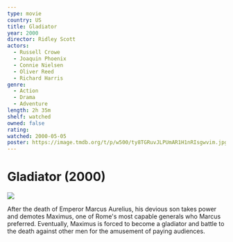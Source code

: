 ```yaml
---
type: movie
country: US
title: Gladiator
year: 2000
director: Ridley Scott
actors:
  - Russell Crowe
  - Joaquin Phoenix
  - Connie Nielsen
  - Oliver Reed
  - Richard Harris
genre:
  - Action
  - Drama
  - Adventure
length: 2h 35m
shelf: watched
owned: false
rating:
watched: 2000-05-05
poster: https://image.tmdb.org/t/p/w500/ty8TGRuvJLPUmAR1H1nRIsgwvim.jpg
---
```


# Gladiator (2000)

![](https://image.tmdb.org/t/p/w500/ty8TGRuvJLPUmAR1H1nRIsgwvim.jpg)

After the death of Emperor Marcus Aurelius, his devious son takes power and demotes Maximus, one of Rome's most capable generals who Marcus preferred. Eventually, Maximus is forced to become a gladiator and battle to the death against other men for the amusement of paying audiences.